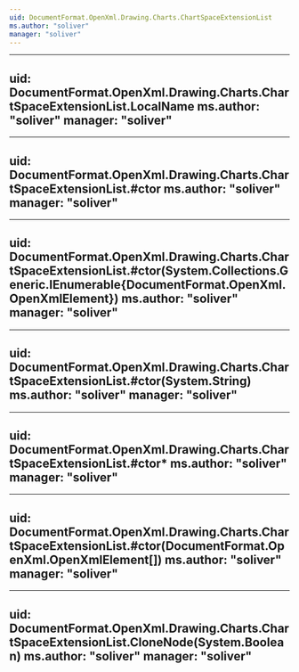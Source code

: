 ```yaml
---
uid: DocumentFormat.OpenXml.Drawing.Charts.ChartSpaceExtensionList
ms.author: "soliver"
manager: "soliver"
---
```


---
uid: DocumentFormat.OpenXml.Drawing.Charts.ChartSpaceExtensionList.LocalName
ms.author: "soliver"
manager: "soliver"
---

---
uid: DocumentFormat.OpenXml.Drawing.Charts.ChartSpaceExtensionList.#ctor
ms.author: "soliver"
manager: "soliver"
---

---
uid: DocumentFormat.OpenXml.Drawing.Charts.ChartSpaceExtensionList.#ctor(System.Collections.Generic.IEnumerable{DocumentFormat.OpenXml.OpenXmlElement})
ms.author: "soliver"
manager: "soliver"
---

---
uid: DocumentFormat.OpenXml.Drawing.Charts.ChartSpaceExtensionList.#ctor(System.String)
ms.author: "soliver"
manager: "soliver"
---

---
uid: DocumentFormat.OpenXml.Drawing.Charts.ChartSpaceExtensionList.#ctor*
ms.author: "soliver"
manager: "soliver"
---

---
uid: DocumentFormat.OpenXml.Drawing.Charts.ChartSpaceExtensionList.#ctor(DocumentFormat.OpenXml.OpenXmlElement[])
ms.author: "soliver"
manager: "soliver"
---

---
uid: DocumentFormat.OpenXml.Drawing.Charts.ChartSpaceExtensionList.CloneNode(System.Boolean)
ms.author: "soliver"
manager: "soliver"
---
